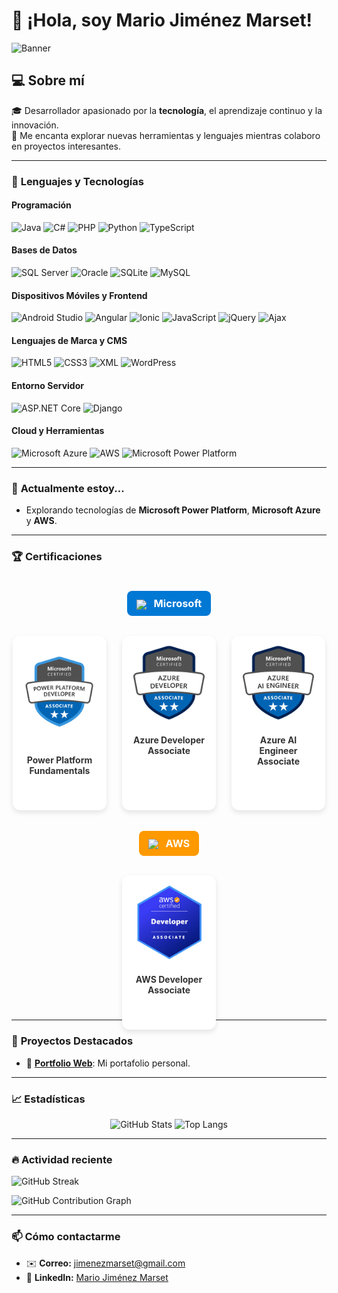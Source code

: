 # 👋 ¡Hola, soy Mario Jiménez Marset!

![Banner](https://i.pinimg.com/originals/38/a7/69/38a769ed038d1bf50a2a052e458c6f3b.gif)

## 💻 Sobre mí
🎓 Desarrollador apasionado por la **tecnología**, el aprendizaje continuo y la innovación.  
🌟 Me encanta explorar nuevas herramientas y lenguajes mientras colaboro en proyectos interesantes.  

---

### 🚀 **Lenguajes y Tecnologías**

#### **Programación**  
![Java](https://img.shields.io/badge/-Java-007396?style=flat-square&logo=java&logoColor=white)
![C#](https://img.shields.io/badge/-C%23-239120?style=flat-square&logo=c-sharp&logoColor=white)
![PHP](https://img.shields.io/badge/-PHP-777BB4?style=flat-square&logo=php&logoColor=white)
![Python](https://img.shields.io/badge/-Python-3776AB?style=flat-square&logo=python&logoColor=white)
![TypeScript](https://img.shields.io/badge/-TypeScript-007ACC?style=flat-square&logo=typescript&logoColor=white)

#### **Bases de Datos**  
![SQL Server](https://img.shields.io/badge/-SQL%20Server-CC2927?style=flat-square&logo=microsoft-sql-server&logoColor=white)
![Oracle](https://img.shields.io/badge/-Oracle-FF0000?style=flat-square&logo=oracle&logoColor=white)
![SQLite](https://img.shields.io/badge/-SQLite-003B57?style=flat-square&logo=sqlite&logoColor=white)
![MySQL](https://img.shields.io/badge/-MySQL-4479A1?style=flat-square&logo=mysql&logoColor=white)

#### **Dispositivos Móviles y Frontend**  
![Android Studio](https://img.shields.io/badge/-Android%20Studio-3DDC84?style=flat-square&logo=android-studio&logoColor=white)
![Angular](https://img.shields.io/badge/-Angular-DD0031?style=flat-square&logo=angular)
![Ionic](https://img.shields.io/badge/-Ionic-3880FF?style=flat-square&logo=ionic&logoColor=white)
![JavaScript](https://img.shields.io/badge/-JavaScript-F7DF1E?style=flat-square&logo=javascript&logoColor=black)
![jQuery](https://img.shields.io/badge/-jQuery-0769AD?style=flat-square&logo=jquery&logoColor=white)
![Ajax](https://img.shields.io/badge/-Ajax-E34F26?style=flat-square&logo=html5&logoColor=white)

#### **Lenguajes de Marca y CMS**  
![HTML5](https://img.shields.io/badge/-HTML5-E34F26?style=flat-square&logo=html5&logoColor=white)
![CSS3](https://img.shields.io/badge/-CSS3-1572B6?style=flat-square&logo=css3)
![XML](https://img.shields.io/badge/-XML-FF6600?style=flat-square&logo=xml&logoColor=white)
![WordPress](https://img.shields.io/badge/-WordPress-21759B?style=flat-square&logo=wordpress&logoColor=white)

#### **Entorno Servidor**  
![ASP.NET Core](https://img.shields.io/badge/-ASP.NET%20Core-512BD4?style=flat-square&logo=.net&logoColor=white)
![Django](https://img.shields.io/badge/-Django-092E20?style=flat-square&logo=django)

#### **Cloud y Herramientas**  
![Microsoft Azure](https://img.shields.io/badge/-Azure-0078D4?style=flat-square&logo=microsoft-azure&logoColor=white)
![AWS](https://img.shields.io/badge/-AWS-FF9900?style=flat-square&logo=amazon-aws&logoColor=white)
![Microsoft Power Platform](https://img.shields.io/badge/-Power%20Platform-742774?style=flat-square&logo=microsoft-powerapps&logoColor=white)

---

### 🌱 **Actualmente estoy...**
- Explorando tecnologías de **Microsoft Power Platform**, **Microsoft Azure** y **AWS**.  

---

### 🏆 Certificaciones
<div align="center">
  <div style="display: flex; flex-wrap: wrap; justify-content: center; gap: 30px; margin-bottom: 40px;">
    <div>
      <h3 style="background-color: #0078d4; color: white; padding: 10px 15px; border-radius: 8px; display: inline-block;">
        <img src="https://img.icons8.com/color/28/000000/microsoft.png" style="vertical-align: middle; margin-right: 8px;"/>
        Microsoft
      </h3>
      <div style="display: flex; flex-wrap: wrap; justify-content: center; gap: 25px; margin-top: 15px;">
        <div style="text-align: center; width: 150px; transition: transform 0.3s;">
          <a href="https://learn.microsoft.com/es-es/users/mariojimenezmarset-5547/credentials/49fe011e61bf1ec8?ref=https%3A%2F%2Fwww.linkedin.com%2F" style="text-decoration: none; color: inherit;">
            <div style="background-color: white; border-radius: 12px; padding: 15px; box-shadow: 0 4px 8px rgba(0,0,0,0.1); height: 100%;">
              <img src="./assets/power_platform_developer.png" alt="Power Platform Fundamentals" width="120px" style="margin-bottom: 10px;"/>
              <h4 style="margin: 10px 0; color: #333;">Power Platform<br/>Fundamentals</h4>
            </div>
          </a>
        </div>
        <div style="text-align: center; width: 150px; transition: transform 0.3s;">
          <a href="https://learn.microsoft.com/api/credentials/share/es-es/MarioJimenezMarset-5547/C0A404BD8891E1B1?sharingId=1C9169A92F4DA389" style="text-decoration: none; color: inherit;">
            <div style="background-color: white; border-radius: 12px; padding: 15px; box-shadow: 0 4px 8px rgba(0,0,0,0.1); height: 100%;">
              <img src="./assets/azure_developer.png" alt="Azure Developer Associate" width="120px" style="margin-bottom: 10px;"/>
              <h4 style="margin: 10px 0; color: #333;">Azure Developer<br/>Associate</h4>
            </div>
          </a>
        </div>
        <div style="text-align: center; width: 150px; transition: transform 0.3s;">
          <a href="https://learn.microsoft.com/api/credentials/share/es-es/MarioJimenezMarset-5547/9F6B4692A8B7C08A?sharingId=1C9169A92F4DA389" style="text-decoration: none; color: inherit;">
            <div style="background-color: white; border-radius: 12px; padding: 15px; box-shadow: 0 4px 8px rgba(0,0,0,0.1); height: 100%;">
              <img src="./assets/azure_ai_engineer.png" alt="Azure AI Engineer Associate" width="120px" style="margin-bottom: 10px;"/>
              <h4 style="margin: 10px 0; color: #333;">Azure AI Engineer<br/>Associate</h4>
            </div>
          </a>
        </div>
      </div>
    </div>
  </div>
  <div style="display: flex; flex-wrap: wrap; justify-content: center; gap: 30px;">
    <div>
      <h3 style="background-color: #FF9900; color: white; padding: 10px 15px; border-radius: 8px; display: inline-block;">
        <img src="https://img.icons8.com/color/28/000000/amazon-web-services.png" style="vertical-align: middle; margin-right: 8px;"/>
        AWS
      </h3>
      <div style="display: flex; justify-content: center; margin-top: 15px;">
        <div style="text-align: center; width: 150px; transition: transform 0.3s;">
          <a href="https://signin.aws.amazon.com/" style="text-decoration: none; color: inherit;">
            <div style="background-color: white; border-radius: 12px; padding: 15px; box-shadow: 0 4px 8px rgba(0,0,0,0.1); height: 100%;">
              <img src="./assets/aws_developer.png" alt="AWS Developer Associate" width="120px" style="margin-bottom: 10px;"/>
              <h4 style="margin: 10px 0; color: #333;">AWS Developer<br/>Associate</h4>
            </div>
          </a>
        </div>
      </div>
    </div>
  </div>
</div>

---

### 🐾 **Proyectos Destacados**
- 🚀 [**Portfolio Web**](): Mi portafolio personal.  
---

### 📈 **Estadísticas**
<div align="center">
  <img src="https://github-readme-stats.vercel.app/api?username=marsett&show_icons=true&theme=radical" alt="GitHub Stats" height="180em"/>
  <img src="https://github-readme-stats.vercel.app/api/top-langs/?username=marsett&layout=compact&theme=radical" alt="Top Langs" height="180em"/>
</div>

---

### 🔥 **Actividad reciente**
![GitHub Streak](https://github-readme-streak-stats.herokuapp.com/?user=marsett&theme=radical)

![GitHub Contribution Graph](https://github-profile-summary-cards.vercel.app/api/cards/repos-per-language?username=marsett&theme=github_dark)

---

### 📫 **Cómo contactarme**
- ✉️ **Correo:** [jimenezmarset@gmail.com](mailto:jimenezmarset@gmail.com)  
- 🔗 **LinkedIn:** [Mario Jiménez Marset](https://www.linkedin.com/in/mario-jiménez-marset-51489825a)
